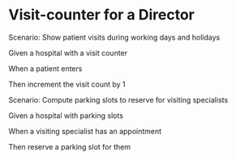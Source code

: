 # Visit-counter for a Director

Scenario: Show patient visits during working days and holidays

  Given a hospital with a visit counter
  
  When a patient enters
  
  Then increment the visit count by 1

Scenario: Compute parking slots to reserve for visiting specialists

  Given a hospital with parking slots
  
  When a visiting specialist has an appointment
  
  Then reserve a parking slot for them
